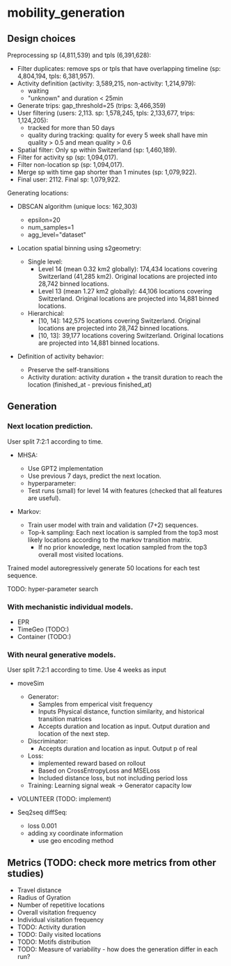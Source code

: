 # mobility_generation

## Design choices

Preprocessing sp (4,811,539) and tpls (6,391,628):
- Filter duplicates: remove sps or tpls that have overlapping timeline (sp: 4,804,194, tpls: 6,381,957). 
- Activity definition (activity: 3,589,215, non-activity: 1,214,979):
    - waiting
    - "unknown" and duration < 25min
- Generate trips: gap_threshold=25 (trips: 3,466,359)
- User filtering (users: 2,113. sp: 1,578,245, tpls: 2,133,677, trips: 1,124,205):
    - tracked for more than 50 days
    - quality during tracking: quality for every 5 week shall have min quality > 0.5 and mean quality > 0.6 
- Spatial filter: Only sp within Switzerland (sp: 1,460,189).
- Filter for activity sp (sp: 1,094,017). 
- Filter non-location sp (sp: 1,094,017). 
- Merge sp with time gap shorter than 1 minutes (sp: 1,079,922).
- Final user: 2112. Final sp: 1,079,922.

Generating locations:
- DBSCAN algorithm (unique locs: 162,303)
    - epsilon=20
    - num_samples=1
    - agg_level="dataset"
- Location spatial binning using s2geometry: 
    - Single level:
        - Level 14 (mean 0.32 km2 globally): 174,434 locations covering Switzerland (41,285 km2). Original locations are projected into 28,742 binned locations.
        - Level 13 (mean 1.27 km2 globally): 44,106 locations covering Switzerland. Original locations are projected into 14,881 binned locations.
    - Hierarchical: 
        - [10, 14]: 142,575 locations covering Switzerland. Original locations are projected into 28,742 binned locations.
        - [10, 13]: 39,177 locations covering Switzerland. Original locations are projected into 14,881 binned locations.
        
- Definition of activity behavior:
    - Preserve the self-transitions
    - Activity duration: activity duration + the transit duration to reach the location (finished_at - previous finished_at)

## Generation

### Next location prediction. 

User split 7:2:1 according to time.

- MHSA: 
    - Use GPT2 implementation
    - Use previous 7 days, predict the next location. 
    - hyperparameter:
    - Test runs (small) for level 14 with features (checked that all features are useful).

- Markov: 
    - Train user model with train and validation (7+2) sequences. 
    - Top-k sampling: Each next location is sampled from the top3 most likely locations according to the markov transition matrix. 
        - If no prior knowledge, next location sampled from the top3 overall most visited locations.


Trained model autoregressively generate 50 locations for each test sequence. 

TODO: hyper-parameter search

### With mechanistic individual models. 

- EPR
- TimeGeo (TODO:)
- Container (TODO:)

### With neural generative models.

User split 7:2:1 according to time.
Use 4 weeks as input

- moveSim
    - Generator: 
        - Samples from emperical visit frequency
        - Inputs Physical distance, function similarity, and historical transition matrices
        - Accepts duration and location as input. Output duration and location of the next step. 
    - Discriminator:
        - Accepts duration and location as input. Output p of real
    - Loss:
        - implemented reward based on rollout
        - Based on CrossEntropyLoss and MSELoss
        - Included distance loss, but not including period loss
    - Training:
        Learning signal weak -> Generator capacity low

- VOLUNTEER (TODO: implement)

- Seq2seq diffSeq:
    - loss 0.001
    - adding xy coordinate information
        - use geo encoding method


## Metrics (TODO: check more metrics from other studies)

- Travel distance 
- Radius of Gyration
- Number of repetitive locations
- Overall visitation frequency
- Individual visitation frequency
- TODO: Activity duration
- TODO: Daily visited locations
- TODO: Motifs distribution
- TODO: Measure of variability - how does the generation differ in each run?
